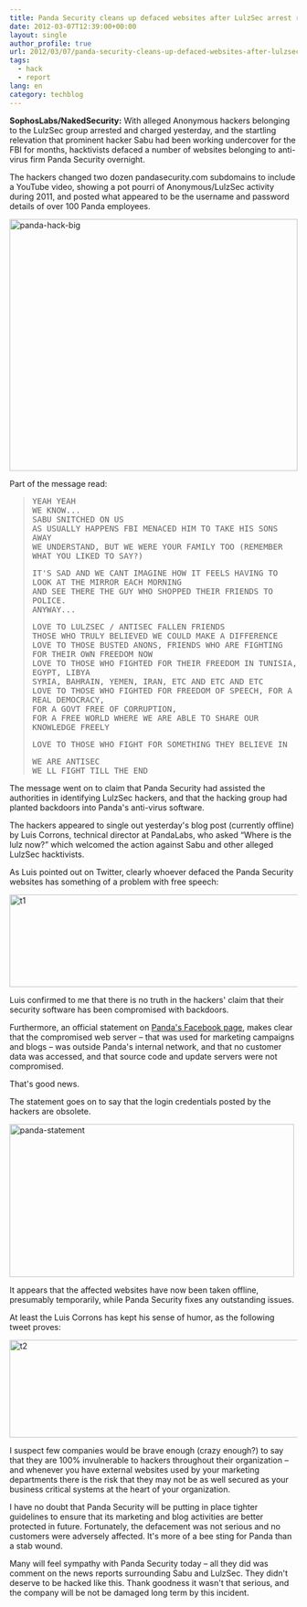 ```yaml
---
title: Panda Security cleans up defaced websites after LulzSec arrest revenge attack
date: 2012-03-07T12:39:00+00:00
layout: single
author_profile: true
url: 2012/03/07/panda-security-cleans-up-defaced-websites-after-lulzsec-arrest-revenge-attack/
tags:
  - hack
  - report
lang: en
category: techblog
---
```

**SophosLabs/NakedSecurity:** With alleged Anonymous hackers belonging to the LulzSec group arrested and charged yesterday, and the startling relevation that prominent hacker Sabu had been working undercover for the FBI for months, hacktivists defaced a number of websites belonging to anti-virus firm Panda Security overnight. 

The hackers changed two dozen pandasecurity.com subdomains to include a YouTube video, showing a pot pourri of Anonymous/LulzSec activity during 2011, and posted what appeared to be the username and password details of over 100 Panda employees. 

[<img title="panda-hack-big" border="0" alt="panda-hack-big" src="http://lh6.ggpht.com/-BHoIGSzEm0A/T1dPS5jT2ZI/AAAAAAAAFEI/7N5PSCW20tk/panda-hack-big_thumb%25255B4%25255D.jpg?imgmax=800" width="504" height="441" />](http://lh6.ggpht.com/-ESagGU7mT10/T1dPLOt6sqI/AAAAAAAAFEA/5Ya3PjdjwaI/s1600-h/panda-hack-big%25255B6%25255D.jpg) 

Part of the message read: 

> <tt>YEAH YEAH</tt>  
> <tt>WE KNOW...</tt>  
> <tt>SABU SNITCHED ON US</tt>  
> <tt>AS USUALLY HAPPENS FBI MENACED HIM TO TAKE HIS SONS AWAY</tt>  
> <tt>WE UNDERSTAND, BUT WE WERE YOUR FAMILY TOO (REMEMBER WHAT YOU LIKED TO SAY?)</tt> 
> 
> <tt>IT'S SAD AND WE CANT IMAGINE HOW IT FEELS HAVING TO LOOK AT THE MIRROR EACH MORNING<br />AND SEE THERE THE GUY WHO SHOPPED THEIR FRIENDS TO POLICE.</tt>  
> <tt>ANYWAY...</tt> 
> 
> <tt>LOVE TO LULZSEC / ANTISEC FALLEN FRIENDS</tt>  
> <tt>THOSE WHO TRULY BELIEVED WE COULD MAKE A DIFFERENCE</tt>  
> <tt>LOVE TO THOSE BUSTED ANONS, FRIENDS WHO ARE FIGHTING FOR THEIR OWN FREEDOM NOW</tt>  
> <tt>LOVE TO THOSE WHO FIGHTED FOR THEIR FREEDOM IN TUNISIA, EGYPT, LIBYA<br />SYRIA, BAHRAIN, YEMEN, IRAN, ETC AND ETC AND ETC</tt>  
> <tt>LOVE TO THOSE WHO FIGHTED FOR FREEDOM OF SPEECH, FOR A REAL DEMOCRACY,<br />FOR A GOVT FREE OF CORRUPTION,</tt>  
> <tt>FOR A FREE WORLD WHERE WE ARE ABLE TO SHARE OUR KNOWLEDGE FREELY</tt> 
> 
> <tt>LOVE TO THOSE WHO FIGHT FOR SOMETHING THEY BELIEVE IN</tt> 
> 
> <tt>WE ARE ANTISEC</tt>  
> <tt>WE LL FIGHT TILL THE END</tt>

The message went on to claim that Panda Security had assisted the authorities in identifying LulzSec hackers, and that the hacking group had planted backdoors into Panda's anti-virus software. 

The hackers appeared to single out yesterday's blog post (currently offline) by Luis Corrons, technical director at PandaLabs, who asked &#8220;Where is the lulz now?&#8221; which welcomed the action against Sabu and other alleged LulzSec hacktivists. 

As Luis pointed out on Twitter, clearly whoever defaced the Panda Security websites has something of a problem with free speech: 

[<img title="t1" border="0" alt="t1" src="http://lh5.ggpht.com/-3vkUC0VHA54/T1dPfkNfqxI/AAAAAAAAFEY/dHjhiViJWOM/t1_thumb%25255B1%25255D.jpg?imgmax=800" width="530" height="162" />](http://lh4.ggpht.com/-M9UGebJZotA/T1dPZPesMhI/AAAAAAAAFEQ/9qFgW3nm7FM/s1600-h/t1%25255B3%25255D.jpg) 

Luis confirmed to me that there is no truth in the hackers' claim that their security software has been compromised with backdoors. 

Furthermore, an official statement on [Panda's Facebook page](http://www.facebook.com/PandaUSA/posts/10150581593176701), makes clear that the compromised web server &#8211; that was used for marketing campaigns and blogs &#8211; was outside Panda's internal network, and that no customer data was accessed, and that source code and update servers were not compromised. 

That's good news. 

The statement goes on to say that the login credentials posted by the hackers are obsolete. 

[<img title="panda-statement" border="0" alt="panda-statement" src="http://lh5.ggpht.com/-yN2PzFF37sQ/T1dPwQ3YG-I/AAAAAAAAFEo/38CHXcrpxd4/panda-statement_thumb%25255B2%25255D.jpg?imgmax=800" width="498" height="268" />](http://lh5.ggpht.com/-OqbDYuyjmN8/T1dPoGDBkkI/AAAAAAAAFEg/hgSOhAJbcWQ/s1600-h/panda-statement%25255B4%25255D.jpg) 

It appears that the affected websites have now been taken offline, presumably temporarily, while Panda Security fixes any outstanding issues. 

At least the Luis Corrons has kept his sense of humor, as the following tweet proves: 

[<img title="t2" border="0" alt="t2" src="http://lh5.ggpht.com/-u3dyDDbIEiE/T1dP-SJEn9I/AAAAAAAAFE4/5utBxml86EU/t2_thumb%25255B1%25255D.jpg?imgmax=800" width="523" height="171" />](http://lh4.ggpht.com/-bzsjKJn2TYM/T1dP25BBdnI/AAAAAAAAFEw/9P-K3J10EoU/s1600-h/t2%25255B3%25255D.jpg) 

I suspect few companies would be brave enough (crazy enough?) to say that they are 100% invulnerable to hackers throughout their organization &#8211; and whenever you have external websites used by your marketing departments there is the risk that they may not be as well secured as your business critical systems at the heart of your organization. 

I have no doubt that Panda Security will be putting in place tighter guidelines to ensure that its marketing and blog activities are better protected in future. Fortunately, the defacement was not serious and no customers were adversely affected. It's more of a bee sting for Panda than a stab wound. 

Many will feel sympathy with Panda Security today &#8211; all they did was comment on the news reports surrounding Sabu and LulzSec. They didn't deserve to be hacked like this. Thank goodness it wasn't that serious, and the company will be not be damaged long term by this incident.